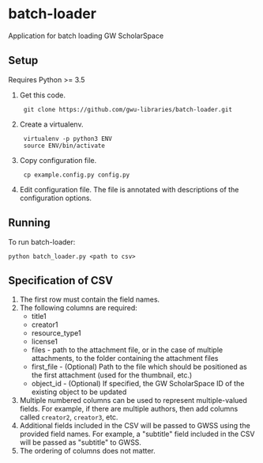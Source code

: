 # batch-loader
Application for batch loading GW ScholarSpace

## Setup
Requires Python >= 3.5

1. Get this code.

        git clone https://github.com/gwu-libraries/batch-loader.git

2. Create a virtualenv.

        virtualenv -p python3 ENV
        source ENV/bin/activate
    
3. Copy configuration file.

        cp example.config.py config.py
    
4. Edit configuration file. The file is annotated with descriptions of the configuration options.

## Running
To run batch-loader:

    python batch_loader.py <path to csv>


## Specification of CSV
1. The first row must contain the field names.
2. The following columns are required:
   - title1
   - creator1
   - resource_type1
   - license1
   - files - path to the attachment file, or in the case of multiple attachments, to the folder containing the attachment files
   - first_file - (Optional) Path to the file which should be positioned as the first attachment (used for the thumbnail, etc.)
   - object_id - (Optional) If specified, the GW ScholarSpace ID of the existing object to be updated
3. Multiple numbered columns can be used to represent multiple-valued fields.  For example, if there are multiple authors, then add columns called `creator2`, `creator3`, etc.
5. Additional fields included in the CSV will be passed to GWSS using the provided 
   field names. For example, a "subtitle" field included in the CSV will be
   passed as "subtitle" to GWSS.
6. The ordering of columns does not matter.
